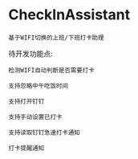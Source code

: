 # CheckInAssistant
    基于WIFI切换的上班/下班打卡助理

待开发功能点:
    
    检测WIFI自动判断是否需要打卡

    支持忽略中午吃饭时间

    支持打开钉钉

    支持手动设置已打卡

    支持读取钉钉急速打卡通知

    打卡提醒通知